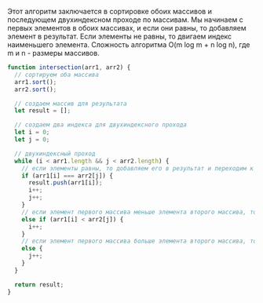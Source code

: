 Этот алгоритм заключается в сортировке обоих массивов и последующем двухиндексном проходе по массивам. Мы начинаем с первых элементов в обоих массивах, и если они равны, то добавляем элемент в результат. Если элементы не равны, то двигаем индекс наименьшего элемента. Сложность алгоритма O(m log m + n log n), где m и n - размеры массивов.

```javascript
function intersection(arr1, arr2) {
  // сортируем оба массива
  arr1.sort();
  arr2.sort();

  // создаем массив для результата
  let result = [];

  // создаем два индекса для двухиндексного прохода
  let i = 0;
  let j = 0;

  // двухиндексный проход
  while (i < arr1.length && j < arr2.length) {
    // если элементы равны, то добавляем его в результат и переходим к следующим элементам в обоих массивах
    if (arr1[i] === arr2[j]) {
      result.push(arr1[i]);
      i++;
      j++;
    }
    // если элемент первого массива меньше элемента второго массива, то переходим к следующему элементу в первом массиве
    else if (arr1[i] < arr2[j]) {
      i++;
    }
    // если элемент первого массива больше элемента второго массива, то переходим к следующему элементу во втором массиве
    else {
      j++;
    }
  }

  return result;
}
```

